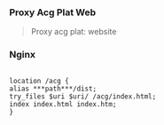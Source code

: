 ### Proxy Acg Plat Web
> Proxy acg plat: website


### Nginx

```

location /acg {
alias ***path***/dist;
try_files $uri $uri/ /acg/index.html;
index index.html index.htm;
}


```
